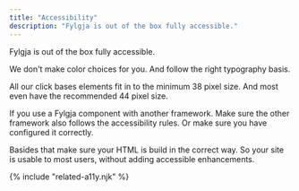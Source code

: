 ```yaml
---
title: "Accessibility"
description: "Fylgja is out of the box fully accessible."
---
```


Fylgja is out of the box fully accessible.

We don't make color choices for you.
And follow the right typography basis.

All our click bases elements fit in to the minimum 38 pixel size.
And most even have the recommended 44 pixel size.

If you use a Fylgja component with another framework.
Make sure the other framework also follows the accessibility rules.
Or make sure you have configured it correctly.

Basides that make sure your HTML is build in the correct way.
So your site is usable to most users, without adding accessible enhancements.

{% include "related-a11y.njk" %}
